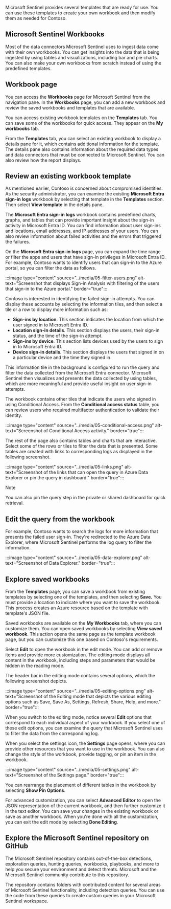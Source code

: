 Microsoft Sentinel provides several templates that are ready for use. You can use these templates to create your own workbook and then modify them as needed for Contoso.

## Microsoft Sentinel Workbooks

Most of the data connectors Microsoft Sentinel uses to ingest data come with their own workbooks. You can get insights into the data that is being ingested by using tables and visualizations, including bar and pie charts. You can also make your own workbooks from scratch instead of using the predefined templates.

## Workbook page

You can access the **Workbooks** page for Microsoft Sentinel from the navigation pane. In the **Workbooks** page, you can add a new workbook and review the saved workbooks and templates that are available.

You can access existing workbook templates on the **Templates** tab. You can save some of the workbooks for quick access. They appear on the **My workbooks** tab.

From the **Templates** tab, you can select an existing workbook to display a details pane for it, which contains additional information for the template. The details pane also contains information about the required data types and data connectors that must be connected to Microsoft Sentinel. You can also review how the report displays.

## Review an existing workbook template

As mentioned earlier, Contoso is concerned about compromised identities. As the security administrator, you can examine the existing **Microsoft Entra sign-in logs** workbook by selecting that template in the **Templates** section. Then select **View template** in the details pane.

The **Microsoft Entra sign-in logs** workbook contains predefined charts, graphs, and tables that can provide important insight about the sign-in activity in Microsoft Entra ID. You can find information about user sign-ins and locations, email addresses, and IP addresses of your users. You can also review information about failed activities and the errors that triggered the failures.

On the **Microsoft Entra sign-in logs** page, you can expand the time range or filter the apps and users that have sign-in privileges in Microsoft Entra ID. For example, Contoso wants to identify users that can sign-in to the Azure portal, so you can filter the data as follows.

:::image type="content" source="../media/05-filter-users.png" alt-text="Screenshot that displays Sign-in Analysis with filtering of the users that sign-in to the Azure portal." border="true":::

Contoso is interested in identifying the failed sign-in attempts. You can display these accounts by selecting the information tiles, and then select a tile or a row to display more information such as:

- **Sign-ins by location**. This section indicates the location from which the user signed in to Microsoft Entra ID.
- **Location sign-in details**. This section displays the users, their sign-in status, and the time of the sign-in attempt.
- **Sign-ins by device**. This section lists devices used by the users to sign in to Microsoft Entra ID.
- **Device sign-in details**. This section displays the users that signed in on a particular device and the time they signed in.

This information tile in the background is configured to run the query and filter the data collected from the Microsoft Entra connector. Microsoft Sentinel then visualizes and presents the data collected by using tables, which are more meaningful and provide useful insight on user sign-in attempts.

The workbook contains other tiles that indicate the users who signed in using Conditional Access. From the **Conditional access status** table, you can review users who required multifactor authentication to validate their identity.

:::image type="content" source="../media/05-conditional-access.png" alt-text="Screenshot of Conditional Access activity." border="true":::

The rest of the page also contains tables and charts that are interactive. Select some of the rows or tiles to filter the data that is presented. Some tables are created with links to corresponding logs as displayed in the following screenshot.

:::image type="content" source="../media/05-links.png" alt-text="Screenshot of the links that can open the query in Azure Data Explorer or pin the query in dashboard." border="true":::

> [!NOTE]
> You can also pin the query step in the private or shared dashboard for quick retrieval.

## Edit the query from the workbook

For example, Contoso wants to search the logs for more information that presents the failed user sign-in. They're redirected to the Azure Data Explorer, where Microsoft Sentinel performs the log query to filter the information.

:::image type="content" source="../media/05-data-explorer.png" alt-text="Screenshot of Data Explorer." border="true":::

## Explore saved workbooks

From the **Templates** page, you can save a workbook from existing templates by selecting one of the templates, and then selecting **Save.** You must provide a location to indicate where you want to save the workbook. This process creates an Azure resource based on the template with template's JSON file.

Saved workbooks are available on the **My Workbooks** tab, where you can customize them. You can open saved workbooks by selecting **View saved workbook**. This action opens the same page as the template workbook page, but you can customize this one based on Contoso's requirements.

Select **Edit** to open the workbook in the edit mode. You can add or remove items and provide more customization. The editing mode displays all content in the workbook, including steps and parameters that would be hidden in the reading mode.

The header bar in the editing mode contains several options, which the following screenshot depicts.

:::image type="content" source="../media/05-editing-options.png" alt-text="Screenshot of the Editing mode that depicts the various editing options such as Save, Save As, Settings, Refresh, Share, Help, and more." border="true":::

When you switch to the editing mode, notice several **Edit** options that correspond to each individual aspect of your workbook. If you select one of these edit options, you can examine the query that Microsoft Sentinel uses to filter the data from the corresponding log.

When you select the settings icon, the **Settings** page opens, where you can provide other resources that you want to use in the workbook. You can also change the style of the workbook, provide tagging, or pin an item in the workbook.

:::image type="content" source="../media/05-settings.png" alt-text="Screenshot of the Settings page." border="true":::

You can rearrange the placement of different tables in the workbook by selecting **Show Pin Options**.

For advanced customization, you can select **Advanced Editor** to open the JSON representation of the current workbook, and then further customize it in the text editor.
You can save your changes in the existing workbook or save as another workbook. When you're done with all the customization, you can exit the edit mode by selecting **Done Editing**.

## Explore the Microsoft Sentinel repository on GitHub

The Microsoft Sentinel repository contains out-of-the-box detections, exploration queries, hunting queries, workbooks, playbooks, and more to help you secure your environment and detect threats. Microsoft and the Microsoft Sentinel community contribute to this repository.

The repository contains folders with contributed content for several areas of Microsoft Sentinel functionality, including detection queries. You can use the code from these queries to create custom queries in your Microsoft Sentinel workspace.

